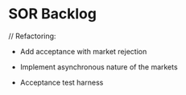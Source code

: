 SOR Backlog
===========

// Refactoring:
  
+ Add acceptance with market rejection

+ Implement asynchronous nature of the markets

+ Acceptance test harness